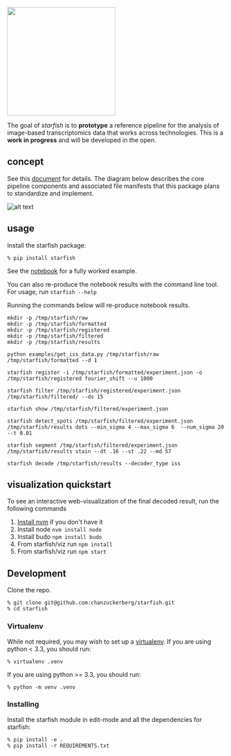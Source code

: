 <img src="https://github.com/chanzuckerberg/starfish/raw/master/design/logo.png" width="250">

The goal of *starfish* is to **prototype** a reference pipeline for the analysis of image-based transcriptomics data that works across technologies. This is a **work in progress** and will be developed in the open. 

## concept
See this [document](https://docs.google.com/document/d/1IHIngoMKr-Tnft2xOI3Q-5rL3GSX2E3PnJrpsOX5ZWs/edit?usp=sharing) for details. The diagram below describes the core pipeline components and associated file manifests that this package plans to standardize and implement.

![alt text](https://github.com/chanzuckerberg/starfish/raw/master/design/pipeline-diagram.png "candidate pipeline")

## usage
Install the starfish package:
```
% pip install starfish
```

See the [notebook](https://github.com/chanzuckerberg/starfish/blob/master/notebooks/Starfish%20Mignardi%20Pipeline.ipynb) for a fully worked example.

You can also re-produce the notebook results with the command line tool. For usage, run ```starfish --help```

Running the commands below will re-produce notebook results.
```
mkdir -p /tmp/starfish/raw
mkdir -p /tmp/starfish/formatted
mkdir -p /tmp/starfish/registered
mkdir -p /tmp/starfish/filtered
mkdir -p /tmp/starfish/results

python examples/get_iss_data.py /tmp/starfish/raw /tmp/starfish/formatted --d 1

starfish register -i /tmp/starfish/formatted/experiment.json -o /tmp/starfish/registered fourier_shift --u 1000

starfish filter /tmp/starfish/registered/experiment.json /tmp/starfish/filtered/ --ds 15

starfish show /tmp/starfish/filtered/experiment.json

starfish detect_spots /tmp/starfish/filtered/experiment.json /tmp/starfish/results dots --min_sigma 4 --max_sigma 6  --num_sigma 20 --t 0.01

starfish segment /tmp/starfish/filtered/experiment.json /tmp/starfish/results stain --dt .16 --st .22 --md 57

starfish decode /tmp/starfish/results --decoder_type iss
```

## visualization quickstart
To see an interactive web-visualization of the final decoded result, run the following commands

1. [Install nvm](https://github.com/creationix/nvm) if you don't have it
2. Install node ```nvm install node```
3. Install budo ```npm install budo```
4. From starfish/viz run ```npm install```
5. From starfish/viz run ```npm start```

## Development

Clone the repo.
```
% git clone git@github.com:chanzuckerberg/starfish.git
% cd starfish
```

### Virtualenv
While not required, you may wish to set up a [virtualenv](https://virtualenv.pypa.io/en/stable/).  If you are using python < 3.3, you should run:

```
% virtualenv .venv
```

If you are using python >= 3.3, you should run:

```
% python -m venv .venv
```

### Installing

Install the starfish module in edit-mode and all the dependencies for starfish:

```
% pip install -e .
% pip install -r REQUIREMENTS.txt
```
